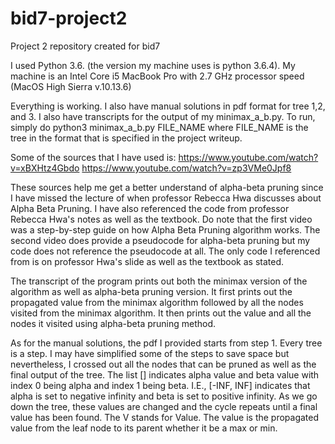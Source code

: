 # bid7-project2
Project 2 repository created for bid7

I used Python 3.6. 
(the version my machine uses is python 3.6.4).
My machine is an Intel Core i5 MacBook Pro with 2.7 GHz processor speed (MacOS High Sierra v.10.13.6)

Everything is working. I also have manual solutions in pdf format for tree 1,2, and 3. I also have transcripts for the output of my minimax_a_b.py.
To run, simply do python3 minimax_a_b.py FILE_NAME where FILE_NAME is the tree in the format that is specified in the project writeup.

Some of the sources that I have used is:
https://www.youtube.com/watch?v=xBXHtz4Gbdo
https://www.youtube.com/watch?v=zp3VMe0Jpf8

These sources help me get a better understand of alpha-beta pruning since I have missed the lecture of when professor Rebecca Hwa discusses about Alpha Beta Pruning. I have also referenced the code from professor Rebecca Hwa's notes as well as the textbook. Do note that the first video was a step-by-step guide on how Alpha Beta Pruning algorithm works. The second video does provide a pseudocode for alpha-beta pruning but my code does not reference the pseudocode at all. The only code I referenced from is on professor Hwa's slide as well as the textbook as stated.

The transcript of the program prints out both the minimax version of the algorithm as well as alpha-beta pruning version. It first prints out the propagated value from the minimax algorithm followed by all the nodes visited from the minimax algorithm. It then prints out the value and all the nodes it visited using alpha-beta pruning method.

As for the manual solutions, the pdf I provided starts from step 1. Every tree is a step. I may have simplified some of the steps to save space but nevertheless, I crossed out all the nodes that can be pruned as well as the final output of the tree. The list [] indicates alpha value and beta value with index 0 being alpha and index 1 being beta. I.E., [-INF, INF] indicates that alpha is set to negative infinity and beta is set to positive infinity. As we go down the tree, these values are changed and the cycle repeats until a final value has been found. The V stands for Value. The value is the propagated value from the leaf node to its parent whether it be a max or min.